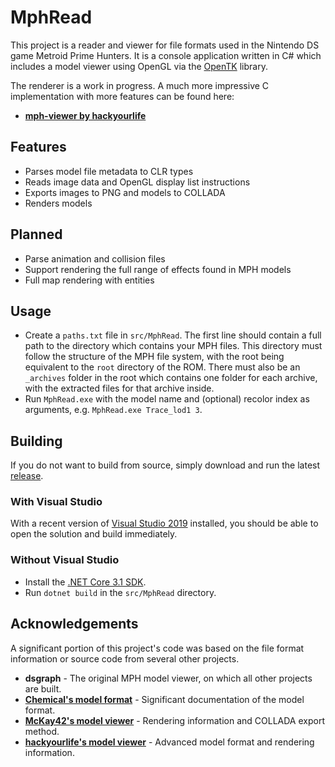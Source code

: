 # MphRead
This project is a reader and viewer for file formats used in the Nintendo DS game Metroid Prime Hunters. It is a console application written in C# which includes a model viewer using OpenGL via the [OpenTK](https://github.com/opentk/opentk) library.

The renderer is a work in progress. A much more impressive C implementation with more features can be found here:
- **[mph-viewer by hackyourlife](https://github.com/hackyourlife/mph-viewer)**

## Features
- Parses model file metadata to CLR types
- Reads image data and OpenGL display list instructions
- Exports images to PNG and models to COLLADA
- Renders models

## Planned
- Parse animation and collision files
- Support rendering the full range of effects found in MPH models
- Full map rendering with entities

## Usage

- Create a `paths.txt` file in `src/MphRead`. The first line should contain a full path to the directory which contains your MPH files. This directory must follow the structure of the MPH file system, with the root being equivalent to the `root` directory of the ROM. There must also be an `_archives` folder in the root which contains one folder for each archive, with the extracted files for that archive inside.
- Run `MphRead.exe` with the model name and (optional) recolor index as arguments, e.g. `MphRead.exe Trace_lod1 3`.

## Building

If you do not want to build from source, simply download and run the latest [release](https://github.com/NoneGiven/MphRead/releases).

### With Visual Studio

With a recent version of [Visual Studio 2019](https://visualstudio.microsoft.com/vs/) installed, you should be able to open the solution and build immediately.

### Without Visual Studio

- Install the [.NET Core 3.1 SDK](https://dotnet.microsoft.com/download/dotnet-core/3.1).
- Run `dotnet build` in the `src/MphRead` directory.

## Acknowledgements

A significant portion of this project's code was based on the file format information or source code from several other projects.

- **dsgraph** - The original MPH model viewer, on which all other projects are built.
- **[Chemical's model format](https://gitlab.com/ch-mcl/metroid-prime-hunters-file-document/-/blob/master/Model/BinModel.md)** - Significant documentation of the model format.
- **[McKay42's model viewer](https://github.com/McKay42/mph-model-viewer)** - Rendering information and COLLADA export method.
- **[hackyourlife's model viewer](https://github.com/hackyourlife/mph-viewer)** - Advanced model format and rendering information.
